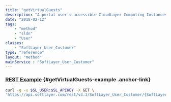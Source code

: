 ```yaml
---
title: "getVirtualGuests"
description: "A portal user's accessible CloudLayer Computing Instances. These permissions control which CloudLayer Computing Instances a user has access to in the SoftLayer customer portal."
date: "2018-02-12"
tags:
    - "method"
    - "sldn"
    - "User"
classes:
    - "SoftLayer_User_Customer"
type: "reference"
layout: "method"
mainService : "SoftLayer_User_Customer"
---
```


### [REST Example](#getVirtualGuests-example) <a href="/article/rest/"><i class="fas fa-question"></i></a> {#getVirtualGuests-example .anchor-link} 
```bash
curl -g -u $SL_USER:$SL_APIKEY -X GET \
'https://api.softlayer.com/rest/v3.1/SoftLayer_User_Customer/{SoftLayer_User_CustomerID}/getVirtualGuests'
```
